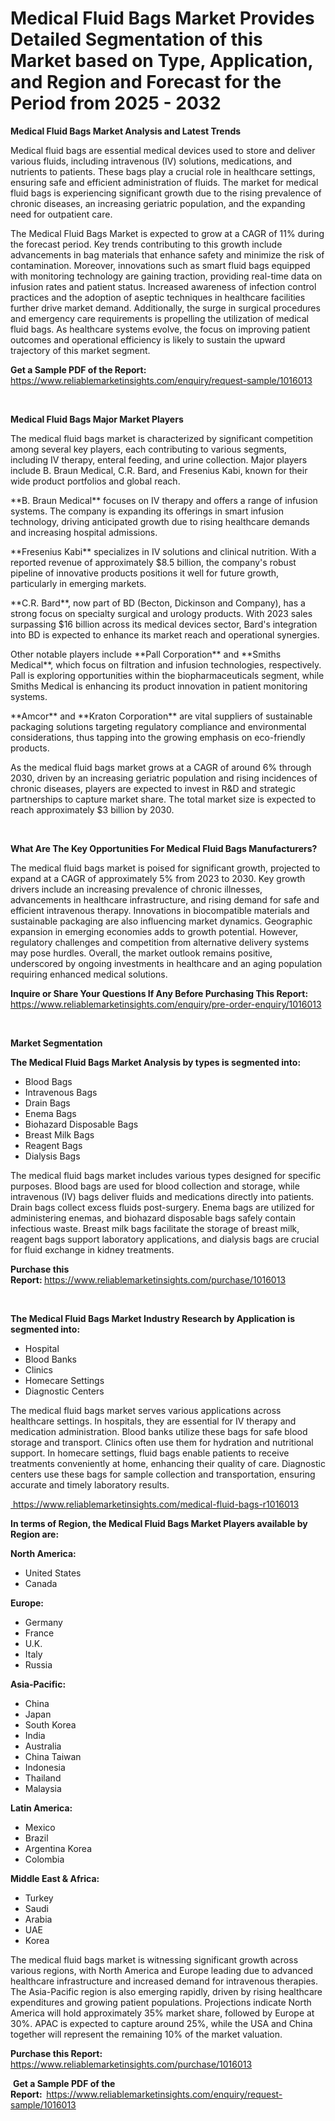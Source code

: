 <p><h1>Medical Fluid Bags Market Provides Detailed Segmentation of this Market based on Type, Application, and Region and Forecast for the Period from 2025 - 2032</h1></p><p><strong>Medical Fluid Bags Market Analysis and Latest Trends</strong></p>
<p><p>Medical fluid bags are essential medical devices used to store and deliver various fluids, including intravenous (IV) solutions, medications, and nutrients to patients. These bags play a crucial role in healthcare settings, ensuring safe and efficient administration of fluids. The market for medical fluid bags is experiencing significant growth due to the rising prevalence of chronic diseases, an increasing geriatric population, and the expanding need for outpatient care.</p><p>The Medical Fluid Bags Market is expected to grow at a CAGR of 11% during the forecast period. Key trends contributing to this growth include advancements in bag materials that enhance safety and minimize the risk of contamination. Moreover, innovations such as smart fluid bags equipped with monitoring technology are gaining traction, providing real-time data on infusion rates and patient status. Increased awareness of infection control practices and the adoption of aseptic techniques in healthcare facilities further drive market demand. Additionally, the surge in surgical procedures and emergency care requirements is propelling the utilization of medical fluid bags. As healthcare systems evolve, the focus on improving patient outcomes and operational efficiency is likely to sustain the upward trajectory of this market segment.</p></p>
<p><strong>Get a Sample PDF of the Report:&nbsp;</strong> <a href="https://www.reliablemarketinsights.com/enquiry/request-sample/1016013?utm_campaign=3047&utm_medium=2&utm_source=Github&utm_content=ia&utm_term=13042025&utm_id=medical-fluid-bags">https://www.reliablemarketinsights.com/enquiry/request-sample/1016013</a></p>
<p>&nbsp;</p>
<p><strong>Medical Fluid Bags Major Market Players</strong></p>
<p><p>The medical fluid bags market is characterized by significant competition among several key players, each contributing to various segments, including IV therapy, enteral feeding, and urine collection. Major players include B. Braun Medical, C.R. Bard, and Fresenius Kabi, known for their wide product portfolios and global reach.</p><p>**B. Braun Medical** focuses on IV therapy and offers a range of infusion systems. The company is expanding its offerings in smart infusion technology, driving anticipated growth due to rising healthcare demands and increasing hospital admissions. </p><p>**Fresenius Kabi** specializes in IV solutions and clinical nutrition. With a reported revenue of approximately $8.5 billion, the company's robust pipeline of innovative products positions it well for future growth, particularly in emerging markets.</p><p>**C.R. Bard**, now part of BD (Becton, Dickinson and Company), has a strong focus on specialty surgical and urology products. With 2023 sales surpassing $16 billion across its medical devices sector, Bard's integration into BD is expected to enhance its market reach and operational synergies.</p><p>Other notable players include **Pall Corporation** and **Smiths Medical**, which focus on filtration and infusion technologies, respectively. Pall is exploring opportunities within the biopharmaceuticals segment, while Smiths Medical is enhancing its product innovation in patient monitoring systems.</p><p>**Amcor** and **Kraton Corporation** are vital suppliers of sustainable packaging solutions targeting regulatory compliance and environmental considerations, thus tapping into the growing emphasis on eco-friendly products.</p><p>As the medical fluid bags market grows at a CAGR of around 6% through 2030, driven by an increasing geriatric population and rising incidences of chronic diseases, players are expected to invest in R&D and strategic partnerships to capture market share. The total market size is expected to reach approximately $3 billion by 2030.</p></p>
<p>&nbsp;</p>
<p><strong>What Are The Key Opportunities For Medical Fluid Bags Manufacturers?</strong></p>
<p><p>The medical fluid bags market is poised for significant growth, projected to expand at a CAGR of approximately 5% from 2023 to 2030. Key growth drivers include an increasing prevalence of chronic illnesses, advancements in healthcare infrastructure, and rising demand for safe and efficient intravenous therapy. Innovations in biocompatible materials and sustainable packaging are also influencing market dynamics. Geographic expansion in emerging economies adds to growth potential. However, regulatory challenges and competition from alternative delivery systems may pose hurdles. Overall, the market outlook remains positive, underscored by ongoing investments in healthcare and an aging population requiring enhanced medical solutions.</p></p>
<p><strong>Inquire or Share Your Questions If Any Before Purchasing This Report:</strong> <a href="https://www.reliablemarketinsights.com/enquiry/pre-order-enquiry/1016013?utm_campaign=3047&utm_medium=2&utm_source=Github&utm_content=ia&utm_term=13042025&utm_id=medical-fluid-bags">https://www.reliablemarketinsights.com/enquiry/pre-order-enquiry/1016013</a></p>
<p>&nbsp;</p>
<p><strong>Market Segmentation</strong></p>
<p><strong>The Medical Fluid Bags Market Analysis by types is segmented into:</strong></p>
<p><ul><li>Blood Bags</li><li>Intravenous Bags</li><li>Drain Bags</li><li>Enema Bags</li><li>Biohazard Disposable Bags</li><li>Breast Milk Bags</li><li>Reagent Bags</li><li>Dialysis Bags</li></ul></p>
<p><p>The medical fluid bags market includes various types designed for specific purposes. Blood bags are used for blood collection and storage, while intravenous (IV) bags deliver fluids and medications directly into patients. Drain bags collect excess fluids post-surgery. Enema bags are utilized for administering enemas, and biohazard disposable bags safely contain infectious waste. Breast milk bags facilitate the storage of breast milk, reagent bags support laboratory applications, and dialysis bags are crucial for fluid exchange in kidney treatments.</p></p>
<p><strong>Purchase this Report:&nbsp;</strong><a href="https://www.reliablemarketinsights.com/purchase/1016013?utm_campaign=3047&utm_medium=2&utm_source=Github&utm_content=ia&utm_term=13042025&utm_id=medical-fluid-bags">https://www.reliablemarketinsights.com/purchase/1016013</a></p>
<p>&nbsp;</p>
<p><strong>The Medical Fluid Bags Market Industry Research by Application is segmented into:</strong></p>
<p><ul><li>Hospital</li><li>Blood Banks</li><li>Clinics</li><li>Homecare Settings</li><li>Diagnostic Centers</li></ul></p>
<p><p>The medical fluid bags market serves various applications across healthcare settings. In hospitals, they are essential for IV therapy and medication administration. Blood banks utilize these bags for safe blood storage and transport. Clinics often use them for hydration and nutritional support. In homecare settings, fluid bags enable patients to receive treatments conveniently at home, enhancing their quality of care. Diagnostic centers use these bags for sample collection and transportation, ensuring accurate and timely laboratory results.</p></p>
<p><a href="https://www.reliablemarketinsights.com/medical-fluid-bags-r1016013?utm_campaign=3047&utm_medium=2&utm_source=Github&utm_content=ia&utm_term=13042025&utm_id=medical-fluid-bags">&nbsp;https://www.reliablemarketinsights.com/medical-fluid-bags-r1016013</a></p>
<p><strong>In terms of Region, the Medical Fluid Bags Market Players available by Region are:</strong></p>
<p>
    <p> <strong> North America: </strong>
        <ul>
            <li>United States</li>
            <li>Canada</li>
        </ul>
        </p> 
    <p> <strong> Europe: </strong>
        <ul>
            <li>Germany</li>
            <li>France</li>
            <li>U.K.</li>
            <li>Italy</li>
            <li>Russia</li>
        </ul>
        </p> 
    <p> <strong> Asia-Pacific: </strong>
        <ul>
            <li>China</li>
            <li>Japan</li>
            <li>South Korea</li>
            <li>India</li>
            <li>Australia</li>
            <li>China Taiwan</li>
            <li>Indonesia</li>
            <li>Thailand</li>
            <li>Malaysia</li>
        </ul>
        </p> 
    <p> <strong> Latin America: </strong>
        <ul>
            <li>Mexico</li>
            <li>Brazil</li>
            <li>Argentina Korea</li>
            <li>Colombia</li>
        </ul>
        </p> 
    <p> <strong> Middle East & Africa: </strong>
        <ul>
            <li>Turkey</li>
            <li>Saudi</li>
            <li>Arabia</li>
            <li>UAE</li>
            <li>Korea</li>
        </ul>
    </p>
    </p>
<p><p>The medical fluid bags market is witnessing significant growth across various regions, with North America and Europe leading due to advanced healthcare infrastructure and increased demand for intravenous therapies. The Asia-Pacific region is also emerging rapidly, driven by rising healthcare expenditures and growing patient populations. Projections indicate North America will hold approximately 35% market share, followed by Europe at 30%. APAC is expected to capture around 25%, while the USA and China together will represent the remaining 10% of the market valuation.</p></p>
<p><strong>Purchase this Report: </strong><a href="https://www.reliablemarketinsights.com/purchase/1016013?utm_campaign=3047&utm_medium=2&utm_source=Github&utm_content=ia&utm_term=13042025&utm_id=medical-fluid-bags">https://www.reliablemarketinsights.com/purchase/1016013</a></p>
<p>&nbsp;<strong>Get a Sample PDF of the Report:&nbsp;&nbsp;</strong><a href="https://www.reliablemarketinsights.com/enquiry/request-sample/1016013?utm_campaign=3047&utm_medium=2&utm_source=Github&utm_content=ia&utm_term=13042025&utm_id=medical-fluid-bags">https://www.reliablemarketinsights.com/enquiry/request-sample/1016013</a></p>
<p><strong></strong></p>
<p><p></p><p></p><p></p></p>